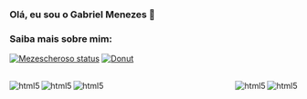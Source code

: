 
### Olá, eu sou o Gabriel Menezes 👋

### Saiba mais sobre mim:

[![Mezescheroso status](https://github-readme-stats.vercel.app/api?username=Mezescheroso&show_icons=true&theme=dark)](https://github.com/mezescheroso)
[![Donut](https://github-readme-stats.vercel.app/api/top-langs/?username=anuraghazra&theme=dark&layout=donut)](https://github.com/mezescheroso)


<div style="display: inline_block"><br/>
    <img align="right" alt="html5" src="https://img.shields.io/badge/Python-3776AB?style=for-the-badge&logo=python&logoColor=white" />
    <img align="right" alt="html5" src="https://img.shields.io/badge/JavaScript-F7DF1E?style=for-the-badge&logo=javascript&logoColor=black" />
     <img align="left" alt="html5" src="https://img.shields.io/badge/LinkedIn-0077B5?style=for-the-badge&logo=linkedin&logoColor=white" />
    <img align="left" alt="html5" src="https://img.shields.io/badge/Instagram-E4405F?style=for-the-badge&logo=instagram&logoColor=white" />   
     <img align="left" alt="html5" src="https://img.shields.io/badge/Microsoft_Outlook-0078D4?style=for-the-badge&logo=microsoft-outlook&logoColor=white" />
</div>
